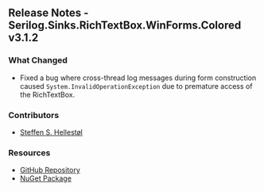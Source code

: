 ## Release Notes - Serilog.Sinks.RichTextBox.WinForms.Colored v3.1.2

### What Changed

- Fixed a bug where cross-thread log messages during form construction caused `System.InvalidOperationException` due to premature access of the RichTextBox.

### Contributors

- [Steffen S. Hellestøl](https://github.com/SteffenSH)

### Resources

- [GitHub Repository](https://github.com/vonhoff/Serilog.Sinks.RichTextBox.WinForms.Colored)
- [NuGet Package](https://www.nuget.org/packages/Serilog.Sinks.RichTextBox.WinForms.Colored)